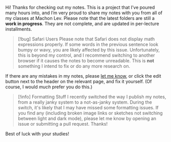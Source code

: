 Hi! Thanks for checking out my notes. This is a project that I’ve poured many hours into, and I’m very proud to share my notes with you from all of my classes at Machon Lev. Please note that the latest folders are still a **work in progress**. They are not complete, and are updated in per-lecture installments.

> [!bug] Safari Users
> Please note that Safari does not display $\text{math expressions}$ properly. If some words in the previous sentence look bumpy or wavy, you are likely affected by this issue. Unfortunately, this is beyond my control, and I recommend switching to another browser if it causes the notes to become unreadable. This is **not** something I intend to fix or do any more research on.

If there are any mistakes in my notes, please [let me know](https://github.com/benjitusk/Computer-Science-Notes/issues/new/choose), or click the edit button next to the header on the relevant page, and fix it yourself. (Of course, I would _much_ prefer you do this.)

> [!info] Formatting Stuff
> I recently switched the way I publish my notes, from a really janky system to a not-as-janky system. During the switch, it's likely that I may have missed some formatting issues. If you find any (including broken image links or sketches not switching between light and dark mode), please let me know by opening an issue or submitting a pull request. Thanks!

Best of luck with your studies!